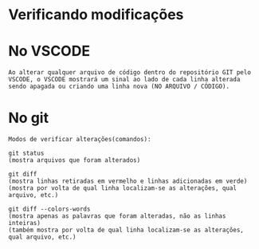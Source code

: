 # Verificando modificações 

# No VSCODE
    Ao alterar qualquer arquivo de código dentro do repositório GIT pelo VSCODE, o VSCODE mostrará um sinal ao lado de cada linha alterada sendo apagada ou criando uma linha nova (NO ARQUIVO / CÓDIGO).

# No git
    Modos de verificar alterações(comandos):

    git status
    (mostra arquivos que foram alterados)

    git diff
    (mostra linhas retiradas em vermelho e linhas adicionadas em verde)
    (mostra por volta de qual linha localizam-se as alterações, qual arquivo, etc.)

    git diff --colors-words
    (mostra apenas as palavras que foram alteradas, não as linhas inteiras)
    (também mostra por volta de qual linha localizam-se as alterações, qual arquivo, etc.)



